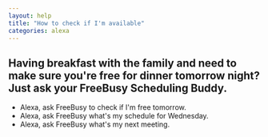 ```yaml
---
layout: help
title: "How to check if I'm available"
categories: alexa
---
```


## Having breakfast with the family and need to make sure you're free for dinner tomorrow night? Just ask your FreeBusy Scheduling Buddy.

 - Alexa, ask FreeBusy to check if I'm free tomorrow.
 - Alexa, ask FreeBusy what's my schedule for Wednesday.
 - Alexa, ask FreeBusy what's my next meeting.


